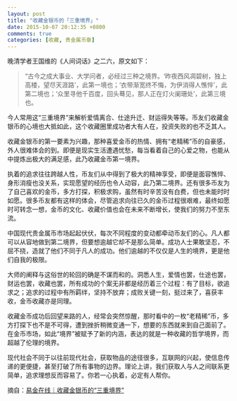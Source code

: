 ```yaml
---
layout: post
title: "收藏金银币的「三重境界」"
date: 2015-10-07 20:12:35 +0800
comments: true
categories: [收藏, 贵金属币章]
---
```

晚清学者王国维的《人间词话》之二六，原文如下：

> “古今之成大事业、大学问者，必经过三种之境界。‘昨夜西风凋碧树，独上高楼，望尽天涯路’，此第一境也；‘衣带渐宽终不悔，为伊消得人憔悴’，此第二境也；‘众里寻他千百度，回头蓦见，那人正在灯火阑珊处’，此第三境也。

今人常用这“三重境界”来解析爱情离合、仕途升迁、财运得失等等。币友们收藏金银币的心境也大抵如此，这个收藏圈里成功者大有人在，投资失败的也不乏其人。

收藏金银币的第一要素为兴趣，那种喜爱金币的热情、拥有“老精稀”币的自豪感，外人很难体会的到。即便是现实生活遭遇忧愁，每当看着自己的心爱之物，也能从中提炼出极大的满足感，此乃收藏金币第一境界。

执着的追求往往跨越人性，币友们从中得到了极大的精神享受，即便是面容憔悴、身形消瘦也没关系，实现愿望的经历也令人动容，此乃第二境界。还有很多币友为了自己喜欢的金币，多方打探，积极求购，虽然有时辛苦没有白费，但也未能时时如愿。很多币友都有这样的体会，尽管追求向往已久的金币过程很艰难，最终如愿时可转念一想，金币的文化、收藏价值也会在未来不断增长，使我们的努力不至东流。

中国现代贵金属币市场起起伏伏，每次不同程度的变动都牵动币友们的心。凡人都可以从容地做到第二境界，但要想逾越它却不是那么简单。成功人士果敢坚忍，不屈不挠，造就了他们不同于凡人的成功。他们逾越的不仅仅是人生的境界，更是他们自我的极限。

大师的阐释与这俗世的轮回的确是不谋而和的。洞悉人生，爱情也罢，仕途也罢，财运也罢，收藏也罢，所有成功的个案无非都是经历着三个过程：有了目标，欲追求之；追求的过程中有所羁绊，坚持不放弃；成败关键一刻，挺过来了，喜获丰收，金币收藏亦是同理。

收藏金币成功后回望来路的人，经常会突然惊醒，那时看中的一枚“老精稀”币，多方打探下也不是不可得，遭到挫折稍微变通一下，想要的东西就来到自己面前了。在金币市场，如此“境界”被赋予了新的内涵，表达的就是一种收藏的哲学境界，而超越了伦理的境界。

现代社会不同于以往前现代社会，获取物品的途径很多，互联网的兴起，使信息传递的更便捷，甚至打破了所有事物的边界。理论上讲，我们获取人与人之间联系更简单，追求理想反而容易了。你若一心执着，必定有人帮你。

摘自：[易金在线｜收藏金银币的“三重境界”](http://www.yjzx.com:800/Bbs/forum.php?mod=viewthread&tid=188&extra=page%3D4)